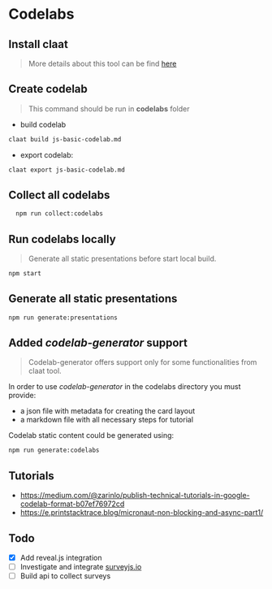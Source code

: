 # Codelabs

## Install claat

> More details about this tool can be find [here](https://github.com/googlecodelabs/tools)

## Create codelab

> This command should be run in **codelabs** folder

- build codelab

```bash
claat build js-basic-codelab.md
```

- export codelab:

```bash
claat export js-basic-codelab.md
```

## Collect all codelabs

```bash
  npm run collect:codelabs
```

## Run codelabs locally

> Generate all static presentations before start local build.

```bash
npm start
```

## Generate all static presentations

```bash
npm run generate:presentations
```

## Added *codelab-generator* support

> Codelab-generator offers support only for some functionalities from claat tool.

In order to use *codelab-generator* in the codelabs directory you must provide:

- a json file with metadata for creating the card layout
- a markdown file with all necessary steps for tutorial

Codelab static content could be generated using:

```bash
npm run generate:codelabs
```

## Tutorials 

- <https://medium.com/@zarinlo/publish-technical-tutorials-in-google-codelab-format-b07ef76972cd>
- <https://e.printstacktrace.blog/micronaut-non-blocking-and-async-part1/>

## Todo

- [X] Add reveal.js integration
- [ ] Investigate and integrate [surveyjs.io](https://surveyjs.io/Examples/Library#content-js)
- [ ] Build api to collect surveys
